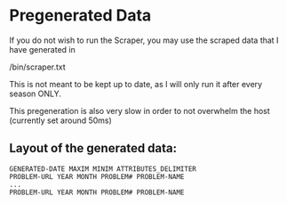# Pregenerated Data

If you do not wish to run the Scraper, you may use the scraped data that I have generated in

/bin/scraper.txt

This is not meant to be kept up to date, as I will only run it after every season ONLY.

This pregeneration is also very slow in order to not overwhelm the host (currently set around 50ms)

## Layout of the generated data:

```
GENERATED-DATE MAXIM MINIM ATTRIBUTES_DELIMITER
PROBLEM-URL YEAR MONTH PROBLEM# PROBLEM-NAME
...
PROBLEM-URL YEAR MONTH PROBLEM# PROBLEM-NAME
```

